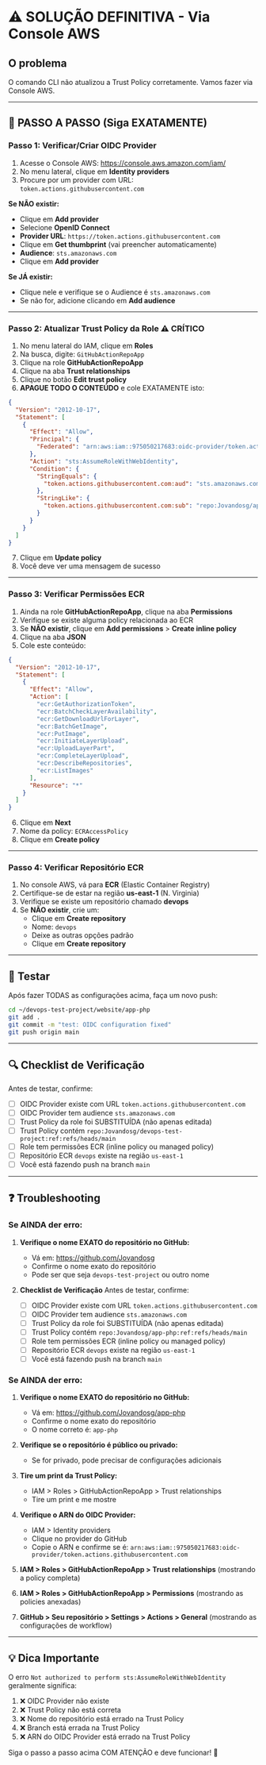 # ⚠️ SOLUÇÃO DEFINITIVA - Via Console AWS

## O problema
O comando CLI não atualizou a Trust Policy corretamente. Vamos fazer via Console AWS.

---

## 🎯 PASSO A PASSO (Siga EXATAMENTE)

### **Passo 1: Verificar/Criar OIDC Provider**

1. Acesse o Console AWS: https://console.aws.amazon.com/iam/
2. No menu lateral, clique em **Identity providers**
3. Procure por um provider com URL: `token.actions.githubusercontent.com`

**Se NÃO existir:**
- Clique em **Add provider**
- Selecione **OpenID Connect**
- **Provider URL**: `https://token.actions.githubusercontent.com`
- Clique em **Get thumbprint** (vai preencher automaticamente)
- **Audience**: `sts.amazonaws.com`
- Clique em **Add provider**

**Se JÁ existir:**
- Clique nele e verifique se o Audience é `sts.amazonaws.com`
- Se não for, adicione clicando em **Add audience**

---

### **Passo 2: Atualizar Trust Policy da Role** ⚠️ CRÍTICO

1. No menu lateral do IAM, clique em **Roles**
2. Na busca, digite: `GitHubActionRepoApp`
3. Clique na role **GitHubActionRepoApp**
4. Clique na aba **Trust relationships**
5. Clique no botão **Edit trust policy**
6. **APAGUE TODO O CONTEÚDO** e cole EXATAMENTE isto:

```json
{
  "Version": "2012-10-17",
  "Statement": [
    {
      "Effect": "Allow",
      "Principal": {
        "Federated": "arn:aws:iam::975050217683:oidc-provider/token.actions.githubusercontent.com"
      },
      "Action": "sts:AssumeRoleWithWebIdentity",
      "Condition": {
        "StringEquals": {
          "token.actions.githubusercontent.com:aud": "sts.amazonaws.com"
        },
        "StringLike": {
          "token.actions.githubusercontent.com:sub": "repo:Jovandosg/app-php:ref:refs/heads/main"
        }
      }
    }
  ]
}
```

7. Clique em **Update policy**
8. Você deve ver uma mensagem de sucesso

---

### **Passo 3: Verificar Permissões ECR**

1. Ainda na role **GitHubActionRepoApp**, clique na aba **Permissions**
2. Verifique se existe alguma policy relacionada ao ECR
3. Se **NÃO existir**, clique em **Add permissions** > **Create inline policy**
4. Clique na aba **JSON**
5. Cole este conteúdo:

```json
{
  "Version": "2012-10-17",
  "Statement": [
    {
      "Effect": "Allow",
      "Action": [
        "ecr:GetAuthorizationToken",
        "ecr:BatchCheckLayerAvailability",
        "ecr:GetDownloadUrlForLayer",
        "ecr:BatchGetImage",
        "ecr:PutImage",
        "ecr:InitiateLayerUpload",
        "ecr:UploadLayerPart",
        "ecr:CompleteLayerUpload",
        "ecr:DescribeRepositories",
        "ecr:ListImages"
      ],
      "Resource": "*"
    }
  ]
}
```

6. Clique em **Next**
7. Nome da policy: `ECRAccessPolicy`
8. Clique em **Create policy**

---

### **Passo 4: Verificar Repositório ECR**

1. No console AWS, vá para **ECR** (Elastic Container Registry)
2. Certifique-se de estar na região **us-east-1** (N. Virginia)
3. Verifique se existe um repositório chamado **devops**
4. Se **NÃO existir**, crie um:
   - Clique em **Create repository**
   - Nome: `devops`
   - Deixe as outras opções padrão
   - Clique em **Create repository**

---

## 🧪 Testar

Após fazer TODAS as configurações acima, faça um novo push:

```bash
cd ~/devops-test-project/website/app-php
git add .
git commit -m "test: OIDC configuration fixed"
git push origin main
```

---

## 🔍 Checklist de Verificação

Antes de testar, confirme:

- [ ] OIDC Provider existe com URL `token.actions.githubusercontent.com`
- [ ] OIDC Provider tem audience `sts.amazonaws.com`
- [ ] Trust Policy da role foi SUBSTITUÍDA (não apenas editada)
- [ ] Trust Policy contém `repo:Jovandosg/devops-test-project:ref:refs/heads/main`
- [ ] Role tem permissões ECR (inline policy ou managed policy)
- [ ] Repositório ECR `devops` existe na região `us-east-1`
- [ ] Você está fazendo push na branch `main`

---

## ❓ Troubleshooting

### Se AINDA der erro:

1. **Verifique o nome EXATO do repositório no GitHub:**
   - Vá em: https://github.com/Jovandosg
   - Confirme o nome exato do repositório
   - Pode ser que seja `devops-test-project` ou outro nome

2. **Checklist de Verificação**
   Antes de testar, confirme:

   - [ ] OIDC Provider existe com URL `token.actions.githubusercontent.com`
   - [ ] OIDC Provider tem audience `sts.amazonaws.com`
   - [ ] Trust Policy da role foi SUBSTITUÍDA (não apenas editada)
   - [ ] Trust Policy contém `repo:Jovandosg/app-php:ref:refs/heads/main`
   - [ ] Role tem permissões ECR (inline policy ou managed policy)
   - [ ] Repositório ECR `devops` existe na região `us-east-1`
   - [ ] Você está fazendo push na branch `main`

### Se AINDA der erro:

1. **Verifique o nome EXATO do repositório no GitHub:**
   - Vá em: https://github.com/Jovandosg/app-php
   - Confirme o nome exato do repositório
   - O nome correto é: `app-php`

2. **Verifique se o repositório é público ou privado:**
   - Se for privado, pode precisar de configurações adicionais

3. **Tire um print da Trust Policy:**
   - IAM > Roles > GitHubActionRepoApp > Trust relationships
   - Tire um print e me mostre

4. **Verifique o ARN do OIDC Provider:**
   - IAM > Identity providers
   - Clique no provider do GitHub
   - Copie o ARN e confirme se é: `arn:aws:iam::975050217683:oidc-provider/token.actions.githubusercontent.com`
2. **IAM > Roles > GitHubActionRepoApp > Trust relationships** (mostrando a policy completa)
3. **IAM > Roles > GitHubActionRepoApp > Permissions** (mostrando as policies anexadas)
4. **GitHub > Seu repositório > Settings > Actions > General** (mostrando as configurações de workflow)

---

## 💡 Dica Importante

O erro `Not authorized to perform sts:AssumeRoleWithWebIdentity` geralmente significa:

1. ❌ OIDC Provider não existe
2. ❌ Trust Policy não está correta
3. ❌ Nome do repositório está errado na Trust Policy
4. ❌ Branch está errada na Trust Policy
5. ❌ ARN do OIDC Provider está errado na Trust Policy

Siga o passo a passo acima COM ATENÇÃO e deve funcionar! 🚀
